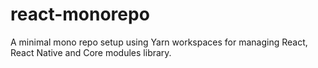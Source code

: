 # react-monorepo
A minimal mono repo setup using Yarn workspaces for managing React, React Native and Core modules library.

